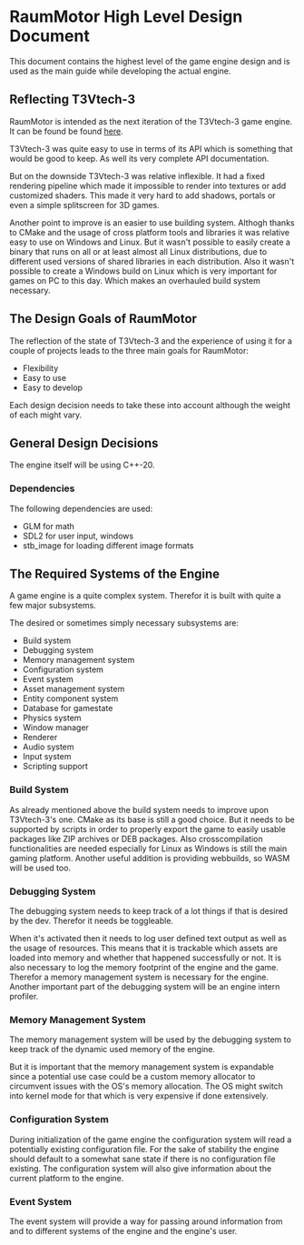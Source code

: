 # RaumMotor High Level Design Document

This document contains the highest level of the game engine design and is used as the main guide while developing the actual engine.

## Reflecting T3Vtech-3

RaumMotor is intended as the next iteration of the T3Vtech-3 game engine. It can be found be found [here](https://github.com/tevoran/T3Vtech-3).

T3Vtech-3 was quite easy to use in terms of its API which is something that would be good to keep. As well its very complete API documentation.

But on the downside T3Vtech-3 was relative inflexible. It had a fixed rendering pipeline which made it impossible to render into textures or add customized shaders. This made it very hard to add shadows, portals or even a simple splitscreen for 3D games.

Another point to improve is an easier to use building system. Althogh thanks to CMake and the usage of cross platform tools and libraries it was relative easy to use on Windows and Linux. But it wasn't possible to easily create a binary that runs on all or at least almost all Linux distributions, due to different used versions of shared libraries in each distribution. Also it wasn't possible to create a Windows build on Linux which is very important for games on PC to this day. Which makes an overhauled build system necessary.

## The Design Goals of RaumMotor

The reflection of the state of T3Vtech-3 and the experience of using it for a couple of projects leads to the three main goals for RaumMotor:

- Flexibility
- Easy to use
- Easy to develop

Each design decision needs to take these into account although the weight of each might vary.

## General Design Decisions

The engine itself will be using C++-20.

### Dependencies

The following dependencies are used:

- GLM for math
- SDL2 for user input, windows
- stb_image for loading different image formats

## The Required Systems of the Engine

A game engine is a quite complex system. Therefor it is built with quite a few major subsystems.

The desired or sometimes simply necessary subsystems are:

- Build system
- Debugging system
- Memory management system
- Configuration system
- Event system
- Asset management system
- Entity component system
- Database for gamestate
- Physics system
- Window manager
- Renderer
- Audio system
- Input system
- Scripting support

### Build System

As already mentioned above the build system needs to improve upon T3Vtech-3's one. CMake as its base is still a good choice. But it needs to be supported by scripts in order to properly export the game to easily usable packages like ZIP archives or DEB packages. Also crosscompilation functionalities are needed especially for Linux as Windows is still the main gaming platform. Another useful addition is providing webbuilds, so WASM will be used too.

### Debugging System

The debugging system needs to keep track of a lot things if that is desired by the dev. Therefor it needs be toggleable.

When it's activated then it needs to log user defined text output as well as the usage of resources. This means that it is trackable which assets are loaded into memory and whether that happened successfully or not. It is also necessary to log the memory footprint of the engine and the game. Therefor a memory management system is necessary for the engine. Another important part of the debugging system will be an engine intern profiler.

### Memory Management System

The memory management system will be used by the debugging system to keep track of the dynamic used memory of the engine.

But it is important that the memory management system is expandable since a potential use case could be a custom memory allocator to circumvent issues with the OS's memory allocation. The OS might switch into kernel mode for that which is very expensive if done extensively.

### Configuration System

During initialization of the game engine the configuration system will read a potentially existing configuration file. For the sake of stability the engine should default to a somewhat sane state if there is no configuration file existing. The configuration system will also give information about the current platform to the engine.

### Event System

The event system will provide a way for passing around information from and to different systems of the engine and the engine's user.
